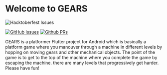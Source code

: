 # Welcome to GEARS

![Hacktoberfest Issues](https://img.shields.io/github/hacktoberfest/2022/Temperate-Designs/platformer-1)

[![GitHub Issues](https://img.shields.io/github/issues/Temperate-Designs/platformer-1)](https://github.com/Temperate-Designs/platformer-1/issues)
[![Github PRs](https://img.shields.io/github/issues-pr/Temperate-Designs/platformer-1)](https://github.com/Temperate-Designs/platformer-1/pulls)

GEARS is a platformer Flutter project for Android which is basically a platform game where you manouver through a machine in different levels by hopping on moving gears and other mechanical objects. The point of the game is to get to the top of the machine where you complete the game by escaping the machine. there are many levels that progressively get harder. Please have fun!
